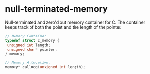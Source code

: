 # null-terminated-memory
Null-terminated and zero'd out memory container for C. The container keeps track of both the point and the length of the pointer.
```C
// Memory Container.
typedef struct c_memory {
 unsigned int length;
 unsigned char* pointer;
} memory;

// Memory Allocation.
memory* callocg(unsigned int length);
```
